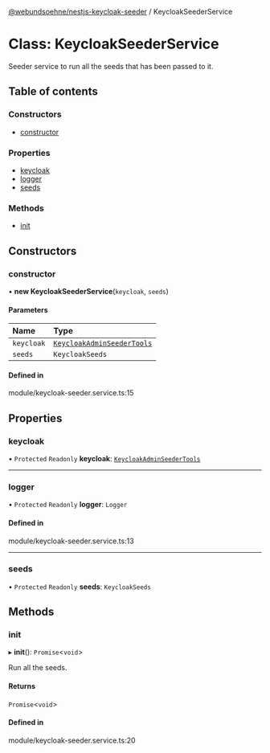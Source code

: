 [@webundsoehne/nestjs-keycloak-seeder](../README.md) / KeycloakSeederService

# Class: KeycloakSeederService

Seeder service to run all the seeds that has been passed to it.

## Table of contents

### Constructors

- [constructor](KeycloakSeederService.md#constructor)

### Properties

- [keycloak](KeycloakSeederService.md#keycloak)
- [logger](KeycloakSeederService.md#logger)
- [seeds](KeycloakSeederService.md#seeds)

### Methods

- [init](KeycloakSeederService.md#init)

## Constructors

### constructor

• **new KeycloakSeederService**(`keycloak`, `seeds`)

#### Parameters

| Name | Type |
| :------ | :------ |
| `keycloak` | [`KeycloakAdminSeederTools`](KeycloakAdminSeederTools.md) |
| `seeds` | `KeycloakSeeds` |

#### Defined in

module/keycloak-seeder.service.ts:15

## Properties

### keycloak

• `Protected` `Readonly` **keycloak**: [`KeycloakAdminSeederTools`](KeycloakAdminSeederTools.md)

___

### logger

• `Protected` `Readonly` **logger**: `Logger`

#### Defined in

module/keycloak-seeder.service.ts:13

___

### seeds

• `Protected` `Readonly` **seeds**: `KeycloakSeeds`

## Methods

### init

▸ **init**(): `Promise`<`void`\>

Run all the seeds.

#### Returns

`Promise`<`void`\>

#### Defined in

module/keycloak-seeder.service.ts:20
